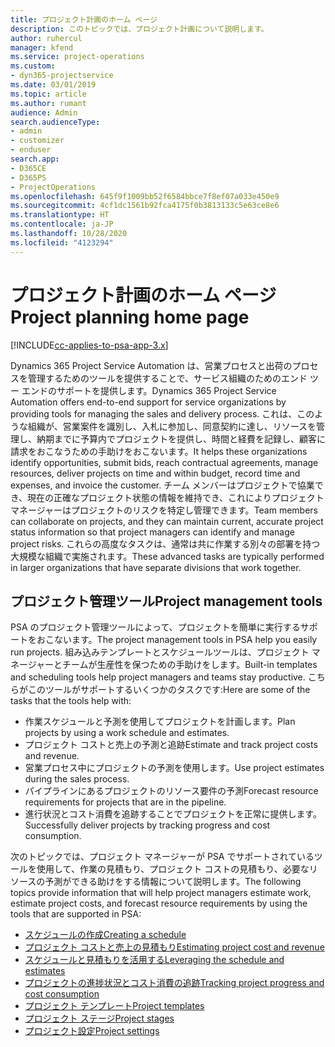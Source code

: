 ```yaml
---
title: プロジェクト計画のホーム ページ
description: このトピックでは、プロジェクト計画について説明します。
author: ruhercul
manager: kfend
ms.service: project-operations
ms.custom:
- dyn365-projectservice
ms.date: 03/01/2019
ms.topic: article
ms.author: rumant
audience: Admin
search.audienceType:
- admin
- customizer
- enduser
search.app:
- D365CE
- D365PS
- ProjectOperations
ms.openlocfilehash: 645f9f1009bb52f6584bbce7f8ef07a033e450e9
ms.sourcegitcommit: 4cf1dc1561b92fca4175f0b3813133c5e63ce8e6
ms.translationtype: HT
ms.contentlocale: ja-JP
ms.lasthandoff: 10/28/2020
ms.locfileid: "4123294"
---
```

# <a name="project-planning-home-page"></a><span data-ttu-id="a054d-103">プロジェクト計画のホーム ページ</span><span class="sxs-lookup"><span data-stu-id="a054d-103">Project planning home page</span></span>

[!INCLUDE[cc-applies-to-psa-app-3.x](../includes/cc-applies-to-psa-app-3x.md)]

<span data-ttu-id="a054d-104">Dynamics 365 Project Service Automation は、営業プロセスと出荷のプロセスを管理するためのツールを提供することで、サービス組織のためのエンド ツー エンドのサポートを提供します。</span><span class="sxs-lookup"><span data-stu-id="a054d-104">Dynamics 365 Project Service Automation offers end-to-end support for service organizations by providing tools for managing the sales and delivery process.</span></span> <span data-ttu-id="a054d-105">これは、このような組織が、営業案件を識別し、入札に参加し、同意契約に達し、リソースを管理し、納期までに予算内でプロジェクトを提供し、時間と経費を記録し、顧客に請求をおこなうための手助けをおこないます。</span><span class="sxs-lookup"><span data-stu-id="a054d-105">It helps these organizations identify opportunities, submit bids, reach contractual agreements, manage resources, deliver projects on time and within budget, record time and expenses, and invoice the customer.</span></span> <span data-ttu-id="a054d-106">チーム メンバーはプロジェクトで協業でき、現在の正確なプロジェクト状態の情報を維持でき、これによりプロジェクト マネージャーはプロジェクトのリスクを特定し管理できます。</span><span class="sxs-lookup"><span data-stu-id="a054d-106">Team members can collaborate on projects, and they can maintain current, accurate project status information so that project managers can identify and manage project risks.</span></span> <span data-ttu-id="a054d-107">これらの高度なタスクは、通常は共に作業する別々の部署を持つ大規模な組織で実施されます。</span><span class="sxs-lookup"><span data-stu-id="a054d-107">These advanced tasks are typically performed in larger organizations that have separate divisions that work together.</span></span>

## <a name="project-management-tools"></a><span data-ttu-id="a054d-108">プロジェクト管理ツール</span><span class="sxs-lookup"><span data-stu-id="a054d-108">Project management tools</span></span>

<span data-ttu-id="a054d-109">PSA のプロジェクト管理ツールによって、プロジェクトを簡単に実行するサポートをおこないます。</span><span class="sxs-lookup"><span data-stu-id="a054d-109">The project management tools in PSA help you easily run projects.</span></span> <span data-ttu-id="a054d-110">組み込みテンプレートとスケジュールツールは、プロジェクト マネージャーとチームが生産性を保つための手助けをします。</span><span class="sxs-lookup"><span data-stu-id="a054d-110">Built-in templates and scheduling tools help project managers and teams stay productive.</span></span> <span data-ttu-id="a054d-111">こちらがこのツールがサポートするいくつかのタスクです:</span><span class="sxs-lookup"><span data-stu-id="a054d-111">Here are some of the tasks that the tools help with:</span></span>

- <span data-ttu-id="a054d-112">作業スケジュールと予測を使用してプロジェクトを計画します。</span><span class="sxs-lookup"><span data-stu-id="a054d-112">Plan projects by using a work schedule and estimates.</span></span>
- <span data-ttu-id="a054d-113">プロジェクト コストと売上の予測と追跡</span><span class="sxs-lookup"><span data-stu-id="a054d-113">Estimate and track project costs and revenue.</span></span>
- <span data-ttu-id="a054d-114">営業プロセス中にプロジェクトの予測を使用します。</span><span class="sxs-lookup"><span data-stu-id="a054d-114">Use project estimates during the sales process.</span></span>
- <span data-ttu-id="a054d-115">パイプラインにあるプロジェクトのリソース要件の予測</span><span class="sxs-lookup"><span data-stu-id="a054d-115">Forecast resource requirements for projects that are in the pipeline.</span></span>
- <span data-ttu-id="a054d-116">進行状況とコスト消費を追跡することでプロジェクトを正常に提供します。</span><span class="sxs-lookup"><span data-stu-id="a054d-116">Successfully deliver projects by tracking progress and cost consumption.</span></span>

<span data-ttu-id="a054d-117">次のトピックでは、プロジェクト マネージャーが PSA でサポートされているツールを使用して、作業の見積もり、プロジェクト コストの見積もり、必要なリソースの予測ができる助けをする情報について説明します。</span><span class="sxs-lookup"><span data-stu-id="a054d-117">The following topics provide information that will help project managers estimate work, estimate project costs, and forecast resource requirements by using the tools that are supported in PSA:</span></span>

- [<span data-ttu-id="a054d-118">スケジュールの作成</span><span class="sxs-lookup"><span data-stu-id="a054d-118">Creating a schedule</span></span>](project-creating.md)
- [<span data-ttu-id="a054d-119">プロジェクト コストと売上の見積もり</span><span class="sxs-lookup"><span data-stu-id="a054d-119">Estimating project cost and revenue</span></span>](project-estimating.md)
- [<span data-ttu-id="a054d-120">スケジュールと見積もりを活用する</span><span class="sxs-lookup"><span data-stu-id="a054d-120">Leveraging the schedule and estimates</span></span>](project-leveraging.md)
- [<span data-ttu-id="a054d-121">プロジェクトの進捗状況とコスト消費の追跡</span><span class="sxs-lookup"><span data-stu-id="a054d-121">Tracking project progress and cost consumption</span></span>](project-tracking.md)
- [<span data-ttu-id="a054d-122">プロジェクト テンプレート</span><span class="sxs-lookup"><span data-stu-id="a054d-122">Project templates</span></span>](project-templates.md)
- [<span data-ttu-id="a054d-123">プロジェクト ステージ</span><span class="sxs-lookup"><span data-stu-id="a054d-123">Project stages</span></span>](project-stages.md)
- [<span data-ttu-id="a054d-124">プロジェクト設定</span><span class="sxs-lookup"><span data-stu-id="a054d-124">Project settings</span></span>](project-settings.md)
